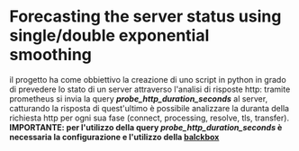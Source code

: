 # Forecasting the server status using single/double exponential smoothing
il progetto ha come obbiettivo la creazione di uno script in python in grado di prevedere lo stato di un server attraverso l'analisi di risposte http: tramite prometheus si invia la query ***probe_http_duration_seconds*** al server, catturando la risposta di quest'ultimo è possibile analizzare la duranta della richiesta http per ogni sua fase (connect, processing, resolve, tls, transfer). **IMPORTANTE: per l'utilizzo della query *probe_http_duration_seconds* è necessaria la configurazione e l'utilizzo della [balckbox](https://github.com/prometheus/blackbox_exporter)**
